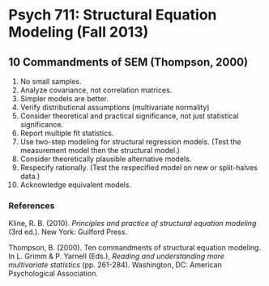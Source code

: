 Psych 711: Structural Equation Modeling (Fall 2013)
===============================================================================



10 Commandments of SEM (Thompson, 2000)
-------------------------------------------------------------------------------

1. No small samples.
2. Analyze covariance, not correlation matrices.
3. Simpler models are better.
4. Verify distributional assumptions (multivariate normality)
5. Consider theoretical and practical significance, not just statistical significance.
6. Report multiple fit statistics.
7. Use two-step modeling for structural regression models. (Test the measurement model then the structural model.)
8. Consider theoretically plausible alternative models.
9. Respecify rationally. (Test the respecified model on new or split-halves data.)
10. Acknowledge equivalent models.

### References 

Kline, R. B. (2010). *Principles and practice of structural equation modeling* (3rd ed.).  New York: Guilford Press.

Thompson, B. (2000). Ten commandments of structural equation modeling. In L. Grimm & P. Yarnell (Eds.), *Reading and understanding more multivariate statistics* (pp. 261-284). Washington, DC: American Psychological Association.

